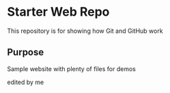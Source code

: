 # Starter Web Repo

This repository is for showing how Git and GitHub work

## Purpose

Sample website with plenty of files for demos

edited by me